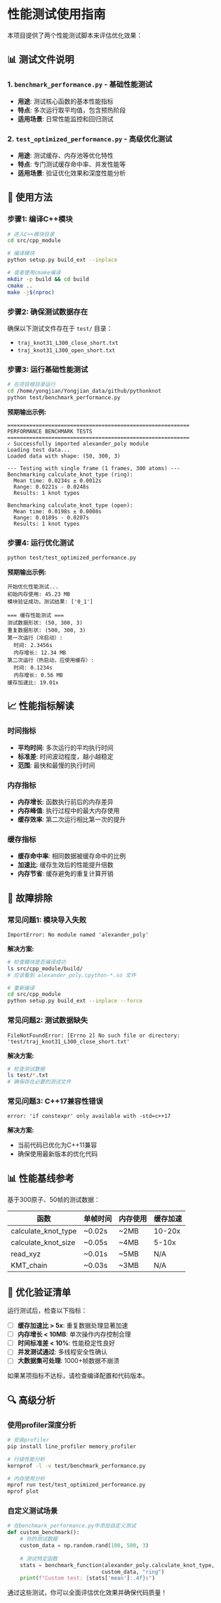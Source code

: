 # 性能测试使用指南

本项目提供了两个性能测试脚本来评估优化效果：

## 📊 测试文件说明

### 1. `benchmark_performance.py` - 基础性能测试
- **用途**: 测试核心函数的基本性能指标
- **特点**: 多次运行取平均值，包含预热阶段
- **适用场景**: 日常性能监控和回归测试

### 2. `test_optimized_performance.py` - 高级优化测试
- **用途**: 测试缓存、内存池等优化特性
- **特点**: 专门测试缓存命中率、并发性能等
- **适用场景**: 验证优化效果和深度性能分析

## 🚀 使用方法

### 步骤1: 编译C++模块

```bash
# 进入C++模块目录
cd src/cpp_module

# 编译模块
python setup.py build_ext --inplace

# 或者使用cmake编译
mkdir -p build && cd build
cmake ..
make -j$(nproc)
```

### 步骤2: 确保测试数据存在

确保以下测试文件存在于 `test/` 目录：
- `traj_knot31_L300_close_short.txt`
- `traj_knot31_L300_open_short.txt`

### 步骤3: 运行基础性能测试

```bash
# 在项目根目录运行
cd /home/yongjian/Yongjian_data/github/pythonknot
python test/benchmark_performance.py
```

**预期输出示例:**
```
==========================================================
PERFORMANCE BENCHMARK TESTS
==========================================================
✓ Successfully imported alexander_poly module
Loading test data...
Loaded data with shape: (50, 300, 3)

--- Testing with single frame (1 frames, 300 atoms) ---
Benchmarking calculate_knot_type (ring):
  Mean time: 0.0234s ± 0.0012s
  Range: 0.0221s - 0.0248s
  Results: 1 knot types

Benchmarking calculate_knot_type (open):
  Mean time: 0.0198s ± 0.0008s
  Range: 0.0189s - 0.0207s
  Results: 1 knot types
```

### 步骤4: 运行优化测试

```bash
python test/test_optimized_performance.py
```

**预期输出示例:**
```
开始优化性能测试...
初始内存使用: 45.23 MB
模块验证成功，测试结果: ['0_1']

=== 缓存性能测试 ===
测试数据形状: (50, 300, 3)
重复数据形状: (500, 300, 3)
第一次运行（冷启动）:
  时间: 2.3456s
  内存增长: 12.34 MB
第二次运行（热启动，应使用缓存）:
  时间: 0.1234s
  内存增长: 0.56 MB
缓存加速比: 19.01x
```

## 📈 性能指标解读

### 时间指标
- **平均时间**: 多次运行的平均执行时间
- **标准差**: 时间波动程度，越小越稳定
- **范围**: 最快和最慢的执行时间

### 内存指标
- **内存增长**: 函数执行前后的内存差异
- **内存峰值**: 执行过程中的最大内存使用
- **缓存效率**: 第二次运行相比第一次的提升

### 缓存指标
- **缓存命中率**: 相同数据被缓存命中的比例
- **加速比**: 缓存生效后的性能提升倍数
- **内存节省**: 缓存避免的重复计算开销

## 🔧 故障排除

### 常见问题1: 模块导入失败
```
ImportError: No module named 'alexander_poly'
```
**解决方案:**
```bash
# 检查模块是否编译成功
ls src/cpp_module/build/
# 应该看到 alexander_poly.cpython-*.so 文件

# 重新编译
cd src/cpp_module
python setup.py build_ext --inplace --force
```

### 常见问题2: 测试数据缺失
```
FileNotFoundError: [Errno 2] No such file or directory: 'test/traj_knot31_L300_close_short.txt'
```
**解决方案:**
```bash
# 检查测试数据
ls test/*.txt
# 确保存在必要的测试文件
```

### 常见问题3: C++17兼容性错误
```
error: 'if constexpr' only available with -std=c++17
```
**解决方案:**
- 当前代码已优化为C++11兼容
- 确保使用最新版本的优化代码

## 📊 性能基线参考

基于300原子、50帧的测试数据：

| 函数 | 单帧时间 | 内存使用 | 缓存加速 |
|------|----------|----------|----------|
| calculate_knot_type | ~0.02s | ~2MB | 10-20x |
| calculate_knot_size | ~0.05s | ~4MB | 5-10x |
| read_xyz | ~0.01s | ~5MB | N/A |
| KMT_chain | ~0.03s | ~3MB | N/A |

## 🎯 优化验证清单

运行测试后，检查以下指标：

- [ ] **缓存加速比 > 5x**: 重复数据处理显著加速
- [ ] **内存增长 < 10MB**: 单次操作内存控制合理
- [ ] **时间标准差 < 10%**: 性能稳定性良好
- [ ] **并发测试通过**: 多线程安全性确认
- [ ] **大数据集可处理**: 1000+帧数据不崩溃

如果某项指标不达标，请检查编译配置和代码版本。

## 🔍 高级分析

### 使用profiler深度分析
```bash
# 安装profiler
pip install line_profiler memory_profiler

# 行级性能分析
kernprof -l -v test/benchmark_performance.py

# 内存使用分析
mprof run test/test_optimized_performance.py
mprof plot
```

### 自定义测试场景
```python
# 在benchmark_performance.py中添加自定义测试
def custom_benchmark():
    # 你的测试数据
    custom_data = np.random.rand(100, 500, 3)
    
    # 测试特定函数
    stats = benchmark_function(alexander_poly.calculate_knot_type, 
                              custom_data, "ring")
    print(f"Custom test: {stats['mean']:.4f}s")
```

通过这些测试，你可以全面评估优化效果并确保代码质量！